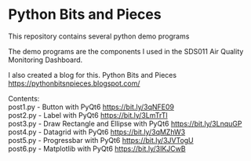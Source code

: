 # Python Bits and Pieces
This repository contains several python demo programs

The demo programs are the components I used in the SDS011 Air Quality Monitoring Dashboard.

I also created a blog for this. Python Bits and Pieces https://pythonbitsnpieces.blogspot.com/

Contents:
<br>post1.py - Button with PyQt6 https://bit.ly/3qNFE09
<br>post2.py - Label with PyQt6 https://bit.ly/3LmTrTl
<br>post3.py - Draw Rectangle and Ellipse with PyQt6 https://bit.ly/3LnquGP
<br>post4.py - Datagrid with PyQt6 https://bit.ly/3qMZhW3
<br>post5.py - Progressbar with PyQt6 https://bit.ly/3JVTogU
<br>post6.py - Matplotlib with PyQt6 https://bit.ly/3IKJCwB
